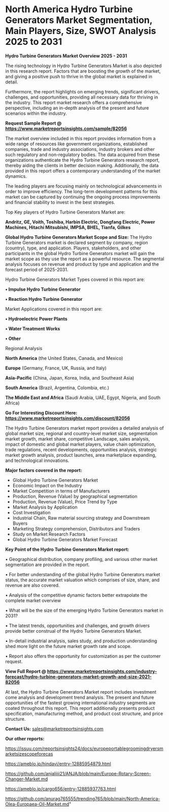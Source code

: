 # North America Hydro Turbine Generators Market Segmentation, Main Players, Size, SWOT Analysis 2025 to 2031

<Strong> Hydro Turbine Generators Market Overview 2025 - 2031</strong>

The rising technology in Hydro Turbine Generators Market is also depicted in this research report. Factors that are boosting the growth of the market, and giving a positive push to thrive in the global market is explained in detail.

Furthermore, the report highlights on emerging trends, significant drivers, challenges, and opportunities, providing all necessary data for thriving in the industry. This report market research offers a comprehensive perspective, including an in-depth analysis of the present and future scenarios within the industry.

<strong>Request Sample Report @ <a href=https://www.marketreportsinsights.com/sample/82056>https://www.marketreportsinsights.com/sample/82056</a></strong>

The market overview included in this report provides information from a wide range of resources like government organizations, established companies, trade and industry associations, industry brokers and other such regulatory and non-regulatory bodies. The data acquired from these organizations authenticate the Hydro Turbine Generators research report, thereby aiding the clients in better decision making. Additionally, the data provided in this report offers a contemporary understanding of the market dynamics.

The leading players are focusing mainly on technological advancements in order to improve efficiency. The long-term development patterns for this market can be captured by continuing the ongoing process improvements and financial stability to invest in the best strategies.

Top Key players of Hydro Turbine Generators Market are:

<strong>Andritz, GE, Voith, Toshiba, Harbin Electric, Dongfang Electric, Power Machines, Hitachi Mitsubishi, IMPSA, BHEL, Tianfa, Gilkes</strong>

<strong><b>Global Hydro Turbine Generators Market Scope and Size:</b></strong>
The Hydro Turbine Generators market is declared segment by company, region (country), type, and application. Players, stakeholders, and other participants in the global Hydro Turbine Generators market will gain the market scope as they use the report as a powerful resource. The segmental analysis focuses on revenue and product by type and application and the forecast period of 2025-2031.

Hydro Turbine Generators Market Types covered in this report are:

<strong>• Impulse Hydro Turbine Generator

• Reaction Hydro Turbine Generator</strong>

Market Applications covered in this report are:

<strong>• Hydroelectric Power Plants

• Water Treatment Works

• Other</strong> 

Regional Analysis

<strong>North America</strong> (the United States, Canada, and Mexico)

<strong>Europe</strong> (Germany, France, UK, Russia, and Italy)

<strong>Asia-Pacific</strong> (China, Japan, Korea, India, and Southeast Asia)

<strong>South America</strong> (Brazil, Argentina, Colombia, etc.)

<strong>The Middle East and Africa</strong> (Saudi Arabia, UAE, Egypt, Nigeria, and South Africa)

<strong>Go For Interesting Discount Here: <a href=https://www.marketreportsinsights.com/discount/82056>https://www.marketreportsinsights.com/discount/82056</a></strong>

The Hydro Turbine Generators market report provides a detailed analysis of global market size, regional and country-level market size, segmentation market growth, market share, competitive Landscape, sales analysis, impact of domestic and global market players, value chain optimization, trade regulations, recent developments, opportunities analysis, strategic market growth analysis, product launches, area marketplace expanding, and technological innovations.

<strong><b>Major factors covered in the report:</b></strong>
<ul>
  <li>Global Hydro Turbine Generators Market </li>
  <li>Economic Impact on the Industry</li>
  <li>Market Competition in terms of Manufacturers</li>
  <li>Production, Revenue (Value) by geographical segmentation</li>
  <li>Production, Revenue (Value), Price Trend by Type</li>
  <li>Market Analysis by Application</li>
  <li>Cost Investigation</li>
  <li>Industrial Chain, Raw material sourcing strategy and Downstream Buyers</li>
  <li>Marketing Strategy comprehension, Distributors and Traders</li>
  <li>Study on Market Research Factors</li>
  <li>Global Hydro Turbine Generators Market Forecast</li>
</ul>

<strong><b>Key Point of the Hydro Turbine Generators Market report:</b></strong>

• Geographical distribution, company profiling, and various other market segmentation are provided in the report.

• For better understanding of the global Hydro Turbine Generators market status, the accurate market valuation which comprises of size, share, and revenue are also covered.

• Analysis of the competitive dynamic factors better extrapolate the complete market overview

• What will be the size of the emerging Hydro Turbine Generators market in 2031?

• The latest trends, opportunities and challenges, and growth drivers provide better construal of the Hydro Turbine Generators Market.

• In-detail industrial analysis, sales study, and production understanding shed more light on the future market growth rate and scope.

• Report also offers the opportunity for customization as per the customer request.

<strong><b>View Full Report @ <a href=https://www.marketreportsinsights.com/industry-forecast/hydro-turbine-generators-market-growth-and-size-2021-82056>https://www.marketreportsinsights.com/industry-forecast/hydro-turbine-generators-market-growth-and-size-2021-82056</a></b></strong>


At last, the Hydro Turbine Generators Market report includes investment come analysis and development trend analysis. The present and future opportunities of the fastest growing international industry segments are coated throughout this report. This report additionally presents product specification, manufacturing method, and product cost structure, and price structure.

<strong>Contact Us:</strong>
sales@marketreportsinsights.com

<strong>Our other reports:</strong>

<a href=https://issuu.com/reportsinsights24/docs/europeportablegroomingdryersmarketsizescopeforecas>https://issuu.com/reportsinsights24/docs/europeportablegroomingdryersmarketsizescopeforecas</a>

<a href=https://ameblo.jp/hindavi/entry-12885954879.html>https://ameblo.jp/hindavi/entry-12885954879.html</a>

<a href=https://github.com/anjaliiii21/ANJA/blob/main/Europe-Rotary-Screen-Changer-Market.md>https://github.com/anjaliiii21/ANJA/blob/main/Europe-Rotary-Screen-Changer-Market.md</a>

<a href=https://ameblo.jp/cargo656/entry-12885937763.html>https://ameblo.jp/cargo656/entry-12885937763.html</a>

<a href=https://github.com/anurag765555/trending765/blob/main/North-America-Olea-Europaea-Oil-Market.md>https://github.com/anurag765555/trending765/blob/main/North-America-Olea-Europaea-Oil-Market.md</a>"

